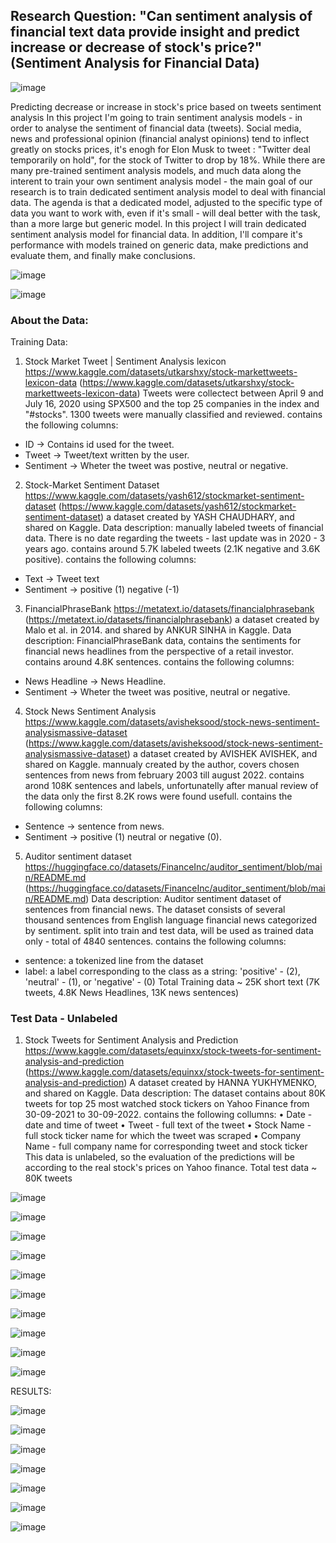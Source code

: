 ## Research Question: "Can sentiment analysis of financial text data provide insight and predict increase or decrease of stock's price?" (Sentiment Analysis for Financial Data) 

![image](https://user-images.githubusercontent.com/53173112/226352464-112a1272-7d59-4310-912c-8021a43a2a9d.png)

Predicting decrease or increase in stock's price based on tweets sentiment analysis
In this project I'm going to train sentiment analysis models - in order to analyse the
sentiment of financial data (tweets). Social media, news and professional opinion (financial analyst opinions) tend to inflect
greatly on stocks prices, it's enogh for Elon Musk to tweet : "Twitter deal temporarily on
hold", for the stock of Twitter to drop by 18%. While there are many pre-trained sentiment analysis models, and much data along the
interent to train your own sentiment analysis model - the main goal of our research is to train dedicated sentiment analysis model to deal with financial data.
The agenda is that a dedicated model, adjusted to the specific type of data you want to work with, even if it's small - will deal better with the task, than a more large but generic model. In this project I will train dedicated sentiment analysis model for financial data. In addition, I'll
compare it's performance with models trained on generic data, make predictions and evaluate them, and finally make conclusions.

![image](https://user-images.githubusercontent.com/53173112/226352588-8ac00ecf-5379-40b3-852d-847984c6063a.png)

![image](https://user-images.githubusercontent.com/53173112/226352764-73aefa81-e356-4153-bedf-711db9154329.png)

### About the Data:

Training Data:

1. Stock Market Tweet | Sentiment Analysis lexicon
https://www.kaggle.com/datasets/utkarshxy/stock-markettweets-lexicon-data
(https://www.kaggle.com/datasets/utkarshxy/stock-markettweets-lexicon-data)
Tweets were collectect between April 9 and July 16, 2020 using SPX500 and the top 25
companies in the index and "#stocks". 1300 tweets were manually classified and
reviewed. contains the following columns:
- ID -> Contains id used for the tweet.
- Tweet -> Tweet/text written by the user.
- Sentiment -> Wheter the tweet was postive, neutral or negative.

2. Stock-Market Sentiment Dataset
https://www.kaggle.com/datasets/yash612/stockmarket-sentiment-dataset
(https://www.kaggle.com/datasets/yash612/stockmarket-sentiment-dataset)
a dataset created by YASH CHAUDHARY, and shared on Kaggle.
Data description: manually labeled tweets of financial data. There is no date regarding
the tweets - last update was in 2020 - 3 years ago. contains around 5.7K labeled tweets
(2.1K negative and 3.6K positive). contains the following columns:
- Text -> Tweet text
- Sentiment -> positive (1) negative (-1)

3. FinancialPhraseBank
https://metatext.io/datasets/financialphrasebank
(https://metatext.io/datasets/financialphrasebank)
a dataset created by Malo et al. in 2014. and shared by ANKUR SINHA in Kaggle.
Data description: FinancialPhraseBank data, contains the sentiments for financial news
headlines from the perspective of a retail investor. contains around 4.8K sentences.
contains the following columns:
- News Headline -> News Headline.
- Sentiment -> Wheter the tweet was positive, neutral or negative.

4. Stock News Sentiment Analysis
https://www.kaggle.com/datasets/avisheksood/stock-news-sentiment-analysismassive-dataset
(https://www.kaggle.com/datasets/avisheksood/stock-news-sentiment-analysismassive-dataset)
a dataset created by AVISHEK AVISHEK, and shared on Kaggle. mannualy created by the
author, covers chosen sentences from news from february 2003 till august 2022.
contains arond 108K sentences and labels, unfortunatelly after manual review of the data
only the first 8.2K rows were found usefull. contains the following columns:
- Sentence -> sentence from news.
- Sentiment -> positive (1) neutral or negative (0).

5. Auditor sentiment dataset
https://huggingface.co/datasets/FinanceInc/auditor_sentiment/blob/main/README.md
(https://huggingface.co/datasets/FinanceInc/auditor_sentiment/blob/main/README.md)
Data description: Auditor sentiment dataset of sentences from financial news. The
dataset consists of several thousand sentences from English language financial news
categorized by sentiment. split into train and test data, will be used as trained data only -
total of 4840 sentences. contains the following columns:
- sentence: a tokenized line from the dataset
- label: a label corresponding to the class as a string: 'positive' - (2), 'neutral' - (1), or
'negative' - (0)
Total Training data ~ 25K short text (7K tweets, 4.8K News Headlines, 13K news sentences)

### Test Data - Unlabeled

1. Stock Tweets for Sentiment Analysis and Prediction
https://www.kaggle.com/datasets/equinxx/stock-tweets-for-sentiment-analysis-and-prediction
(https://www.kaggle.com/datasets/equinxx/stock-tweets-for-sentiment-analysis-and-prediction)
A dataset created by HANNA YUKHYMENKO, and shared on Kaggle.
Data description: The dataset contains about 80K tweets for top 25 most watched stock
tickers on Yahoo Finance from 30-09-2021 to 30-09-2022. contains the following
collumns:
• Date - date and time of tweet
• Tweet - full text of the tweet
• Stock Name - full stock ticker name for which the tweet was scraped
• Company Name - full company name for corresponding tweet and stock ticker
This data is unlabeled, so the evaluation of the predictions will be according to the real stock's
prices on Yahoo finance.
Total test data ~ 80K tweets

![image](https://user-images.githubusercontent.com/53173112/226353042-dbb7a820-da6c-4cbd-9c60-4318b4c93041.png)

![image](https://user-images.githubusercontent.com/53173112/226353260-84045f0a-a924-4173-836c-4a69d7b90c11.png)

![image](https://user-images.githubusercontent.com/53173112/226353388-631e4289-8924-4703-9825-0c5f0a8c774c.png)

![image](https://user-images.githubusercontent.com/53173112/226353423-63b64813-4074-455d-a4df-d0de6d9a5aa6.png)

![image](https://user-images.githubusercontent.com/53173112/226353449-2db98a49-3c1c-4214-be6a-fc97e8fc000c.png)

![image](https://user-images.githubusercontent.com/53173112/226353485-ea14b180-a424-4dfa-9871-0fc48af43cfc.png)

![image](https://user-images.githubusercontent.com/53173112/226353523-f46d527b-68fb-4168-b7b0-c1c373ac90b2.png)

![image](https://user-images.githubusercontent.com/53173112/226353568-19bb4062-6f7f-4895-b2d4-1a4e96d17b7e.png)

![image](https://user-images.githubusercontent.com/53173112/226353623-e0a214b2-af93-4ba5-9856-f113c54f07f5.png)

![image](https://user-images.githubusercontent.com/53173112/226353666-0b4b5da5-ed52-494a-bc5e-6ddfd13ed57f.png)

RESULTS:

![image](https://user-images.githubusercontent.com/53173112/226353828-7259f821-b976-4700-bd03-5271b1429bfe.png)

![image](https://user-images.githubusercontent.com/53173112/226353879-27ea8354-23be-487f-87d7-dc89e8238c6e.png)

![image](https://user-images.githubusercontent.com/53173112/226353919-72fc3ce7-8c2b-4f2d-973b-7dd95ae45ab2.png)

![image](https://user-images.githubusercontent.com/53173112/226353931-f14db6c1-eedc-4084-8c09-07b2d674751d.png)

![image](https://user-images.githubusercontent.com/53173112/226353962-29dd4f40-c7ea-4d50-8d76-88d7ff90abda.png)

![image](https://user-images.githubusercontent.com/53173112/226354005-05db6961-f9c1-4100-958f-ea4265ed7f82.png)

![image](https://user-images.githubusercontent.com/53173112/226354160-884eb684-e0ba-40bf-a6cb-966ee75ecf88.png)











